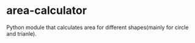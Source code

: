 # area-calculator
Python module that calculates area for different shapes(mainly for circle and trianle).
